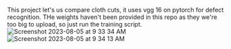 This project let's us compare cloth cuts, it uses vgg 16 on pytorch for defect recognition. THe weights haven't  been provided in this repo as they we're too big to upload, so just run the training script.
![Screenshot 2023-08-05 at 9 33 34 AM](https://github.com/AnushSomasundaram/Defect_detection_in_textile_using_computer_vision/assets/26061559/ca86981f-1e5b-41a4-aeca-a45d4d1b7fe7)
![Screenshot 2023-08-05 at 9 34 13 AM](https://github.com/AnushSomasundaram/Defect_detection_in_textile_using_computer_vision/assets/26061559/5a6041c0-1f00-4938-97f1-1c38a93d737c)
